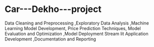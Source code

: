 # Car---Dekho---project
Data Cleaning and Preprocessing ,Exploratory Data Analysis ,Machine Learning Model Development, Price Prediction Techniques, Model Evaluation and Optimization ,Model Deployment Stream lit Application Development ,Documentation and Reporting
